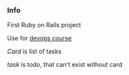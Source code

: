 ### Info
First Ruby on Rails project

Use for [devops course](https://github.com/42praktika/DevOps-Course)


*Card* is list of tasks

*task* is todo, that can't exist without card
